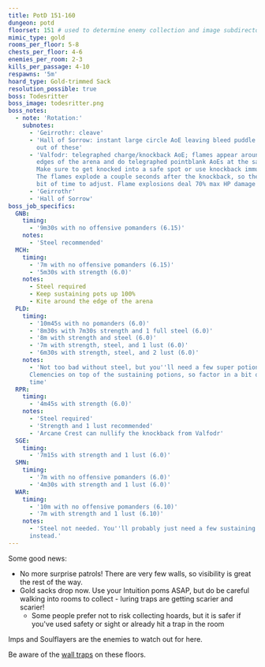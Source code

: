 ```yaml
---
title: PotD 151-160
dungeon: potd
floorset: 151 # used to determine enemy collection and image subdirectory
mimic_type: gold
rooms_per_floor: 5-8
chests_per_floor: 4-6
enemies_per_room: 2-3
kills_per_passage: 4-10
respawns: '5m'
hoard_type: Gold-trimmed Sack
resolution_possible: true
boss: Todesritter
boss_image: todesritter.png
boss_notes:
  - note: 'Rotation:'
    subnotes:
      - 'Geirrothr: cleave'
      - 'Hall of Sorrow: instant large circle AoE leaving bleed puddle. Stay
        out of these'
      - 'Valfodr: telegraphed charge/knockback AoE; flames appear around the
        edges of the arena and do telegraphed pointblank AoEs at the same time.
        Make sure to get knocked into a safe spot or use knockback immunity.
        The flames explode a couple seconds after the knockback, so there is a
        bit of time to adjust. Flame explosions deal 70% max HP damage'
      - 'Geirrothr'
      - 'Hall of Sorrow'
boss_job_specifics:
  GNB:
    timing:
      - '9m30s with no offensive pomanders (6.15)'
    notes:
      - 'Steel recommended'
  MCH:
    timing:
      - '7m with no offensive pomanders (6.15)'
      - '5m30s with strength (6.0)'
    notes:
      - Steel required
      - Keep sustaining pots up 100%
      - Kite around the edge of the arena
  PLD:
    timing:
      - '10m45s with no pomanders (6.0)'
      - '8m30s with 7m30s strength and 1 full steel (6.0)'
      - '8m with strength and steel (6.0)'
      - '7m with strength, steel, and 1 lust (6.0)'
      - '6m30s with strength, steel, and 2 lust (6.0)'
    notes:
      - 'Not too bad without steel, but you''ll need a few super potions and
      Clemencies on top of the sustaining potions, so factor in a bit of extra
      time'
  RPR:
    timing:
      - '4m45s with strength (6.0)'
    notes:
      - 'Steel required'
      - 'Strength and 1 lust recommended'
      - 'Arcane Crest can nullify the knockback from Valfodr'
  SGE:
    timing:
      - '7m15s with strength and 1 lust (6.0)'
  SMN:
    timing:
      - '7m with no offensive pomanders (6.0)'
      - '4m30s with strength and 1 lust (6.0)'
  WAR:
    timing:
      - '10m with no offensive pomanders (6.10)'
      - '7m with strength and 1 lust (6.10)'
    notes:
      - 'Steel not needed. You''ll probably just need a few sustaining potions
      instead.'
---
```


Some good news:

* No more surprise patrols! There are very few walls, so visibility is great
  the rest of the way.
* Gold sacks drop now. Use your Intuition poms ASAP, but do be careful walking
  into rooms to collect - luring traps are getting scarier and scarier!
  * Some people prefer not to risk collecting hoards, but it is safer if you've
    used safety or sight or already hit a trap in the room

Imps and Soulflayers are the enemies to watch out for here.

Be aware of the [wall traps](/wall_traps.html#potd-151-199) on these floors.
